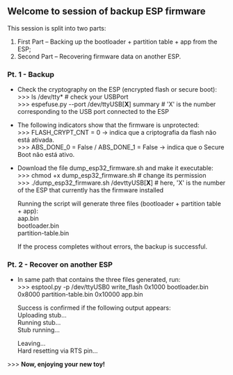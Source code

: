 ## Welcome to session of backup ESP firmware  

This session is split into two parts:  
  1. First Part – Backing up the bootloader + partition table + app from the ESP;  
  2. Second Part – Recovering firmware data on another ESP.  

     
### Pt. 1 - Backup
  - Check the cryptography on the ESP (encrypted flash or secure boot):    
	\>>> ls /dev/tty* 		                                # check your USBPort  
    \>>> espefuse.py --port /dev/ttyUSB[**X**] summary    # 'X' is the number corresponding to the USB port connected to the ESP  

  - The following indicators show that the firmware is unprotected:  
    \>>> FLASH_CRYPT_CNT = 0 → indica que a criptografia da flash não está ativada.  
    \>>> ABS_DONE_0 = False / ABS_DONE_1 = False → indica que o Secure Boot não está ativo.  

  - Download the file dump_esp32_firmware.sh and make it executable:  
    \>>> chmod +x dump_esp32_firmware.sh                  # change its permission  
    \>>> ./dump_esp32_firmware.sh /devttyUSB[**X**]       # here, 'X' is the number of the ESP that currently has the firmware installed  

    Running the script will generate three files (bootloader + partition table + app):    
      aap.bin  
      bootloader.bin  
      partition-table.bin  

    If the process completes without errors, the backup is successful.  

### Pt. 2 - Recover on another ESP   
  - In same path that contains the three files generated, run:  
    \>>> esptool.py -p /dev/ttyUSB0 write_flash 0x1000 bootloader.bin 0x8000 partition-table.bin 0x10000 app.bin  

    Success is confirmed if the following output appears:  
      Uploading stub...  
      Running stub...  
      Stub running...  
      
      Leaving...  
      Hard resetting via RTS pin...
    

\>>> **Now, enjoying your new toy!**

